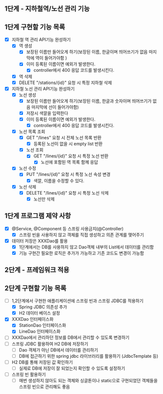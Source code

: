 ## 1단계 - 지하철역/노선 관리 기능
## 1단계 구현할 기능 목록 
- [x] 지하철 역 관리 API기능 완성하기
    - [x] 역 생성
      - [x] 보장된 이름만 들어오게 하기(보장된 이름, 한글이며 띄어쓰기가 없음 마지막에 역이 들어가야함 )
      - [x] 이미 등록된 이름이면 예외가 발생한다.
        - [x] controller에서 400 응답 코드를 발생시킨다.
    - [x] 역 삭제
     - [x] DELETE "/stations/{id}" 요청 시 특정 지하철 삭제
- [x] 지하철 노선 관리 API기능 완성하기
  - [x] 노선 생성
    - [x] 보장된 이름만 들어오게 하기(보장된 이름, 한글과 숫자이며 띄어쓰기가 없음 마지막에 선이 들어가야함)
    - [x] 저장시 색깔을 입력한다 
    - [x] 이미 등록된 이름이면 예외가 발생한다. 
        - [x] controller에서 400 응답 코드를 발생시킨다.
  - [x] 노선 목록 조회
    - [x] GET "/lines" 요청 시 전체 노선 목록 반환 
        - [x] 등록된 노선이 없을 시 empty list 반환 
    - [x] 노선 조회
      - [x] GET "/lines/{id}" 요청 시 특정 노선 반환
        - [x] 노선에 포함된 역 목록 함께 응답 
  - [x] 노선 수정 
      - [x] PUT "/lines/{id}" 요청 시 특정 노선 속성 변경
        - [x] 색깔, 이름을 수정할 수 있다.
  - [x] 노선 삭제
      - [x] DELETE "/lines/{id}" 요청 시 특정 노선 삭제
        - [x] 노선만 삭제 
  
## 1단계 프로그램 제약 사항 
- [x] @Service, @Component 등 스프링 사용금지(@Controller)
  - [x] 스프링 빈을 사용하지 않고 객체를 직접 생성하고 의존 관계를 맺어주기
- [x] 데이터 저장은 XXXDao를 활용
  - [x] 1단계에서는 DB를 사용하지 않고 Dao객체 내부의 List에서 데이터를 관리함
  - [x] 기능 구현간 필요한 로직은 추가가 가능하고 기존 코드도 변경이 가능함 

## 2단계 - 프레임워크 적용
## 2단계 구현할 기능 목록  
- [ ] 1,2단계에서 구현한 애플리케이션에 스프링 빈과 스프링 JDBC를 적용하기
  - [x] Spring JDBC 의존성 추가 
  - [x] H2 데이터 베이스 설정 
- [x] XXXDao 인터페이스화
    - [x] StationDao 인터페이스화
    - [x] LineDao 인터페이스화
- [ ] XXXDao에서 관리하던 정보를 DB에서 관리할 수 있도록 변경하기
- [ ] 스프링 JDBC 활용하여 H2 DB에 저장하기
  - [ ] Dao 객체가 아닌 DB에서 데이터를 관리하기
  - [ ] DB에 접근하기 위한 spring jdbc 라이브러리를 활용하기 (JdbcTemplate 등)
- [ ] H2 DB를 통해 저장된 값 확인하기
  - [ ] 실제로 DB에 저장이 잘 되었는지 확인할 수 있도록 설정하기
- [ ] 스프링 빈 활용하기
  - [ ] 매번 생성하지 않아도 되는 객체와 싱글톤이나 static으로 구현되었던 객체들을 스프링 빈으로 관리해도 좋음